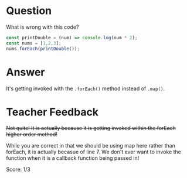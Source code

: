 # Question
What is wrong with this code?

```js
const printDouble = (num) => console.log(num * 2);
const nums = [1,2,3];
nums.forEach(printDouble());
```

# Answer
It's getting invoked with the `.forEach()` method instead of `.map()`. 

# Teacher Feedback

~~Not quite! It is actually because it is getting invoked within the forEach higher order method!~~

While you are correct in that we should be using map here rather than forEach, it is actually becasue of line 7. We don't ever want to invoke the function when it is a callback function being passed in!

Score: 1/3